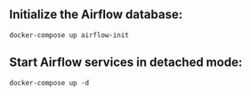 ## Initialize the Airflow database:
```
docker-compose up airflow-init
```

## Start Airflow services in detached mode:
```
docker-compose up -d
```